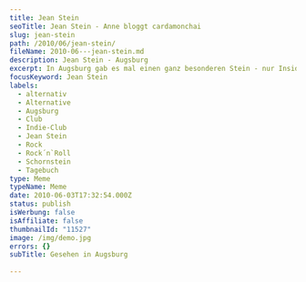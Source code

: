 ```yaml
---
title: Jean Stein
seoTitle: Jean Stein - Anne bloggt cardamonchai
slug: jean-stein
path: /2010/06/jean-stein/
fileName: 2010-06---jean-stein.md
description: Jean Stein - Augsburg
excerpt: In Augsburg gab es mal einen ganz besonderen Stein - nur Insider kennen ihn.
focusKeyword: Jean Stein
labels:
  - alternativ
  - Alternative
  - Augsburg
  - Club
  - Indie-Club
  - Jean Stein
  - Rock
  - Rock´n`Roll
  - Schornstein
  - Tagebuch
type: Meme
typeName: Meme
date: 2010-06-03T17:32:54.000Z
status: publish
isWerbung: false
isAffiliate: false
thumbnailId: "11527"
image: /img/demo.jpg
errors: {}
subTitle: Gesehen in Augsburg
  
---
```



  